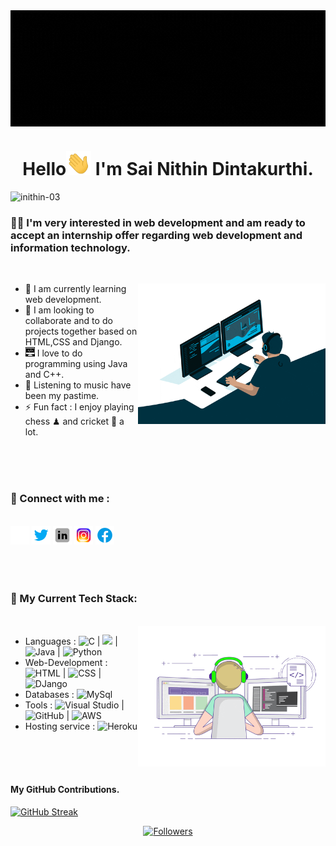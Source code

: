 <img align="center" src="git_banner.gif" alt="banner">
<h1 align="center">
    Hello<img alt="waving_hand" width="40" src="./gifs/waving_hand.webp" alt="hand"> I'm Sai Nithin Dintakurthi.
</h1>

<p align="left">                                                                                            
    <img src="https://komarev.com/ghpvc/?username=your-github-inithin-03&color=grey" alt="inithin-03">
</p>
<h3 align="center">

   ###     🧑‍💼 I'm very interested in web development and am ready to accept an internship offer regarding web development and information technology. 
</h3>

</br>

<div>
<img align="right" width="300" src="./gifs/web_developer.gif" alt="web_developer">



- 🌱 I am currently learning web development.  
- 👯 I am looking to collaborate and to do projects together based on HTML,CSS and Django. 
- <img width="15px" alt="programming" src="./images/programming.png" /> I love to do programming using Java and C++.
- 🎵 Listening to music have been my pastime.
- ⚡ Fun fact : I enjoy playing chess ♟ and cricket 🏏 a lot. 
</div>

</br>
</br>
</br>

### 🤝 Connect with me :
</br>
<div align="left">
<a  href="https://nithin--portfolio.herokuapp.com/" target="_blank"><img alt="Website" src="./images/globe_white.png" /></a>
<a  href="https://twitter.com/DintakurthiSai"><img alt="Twitter" width="30px" src="./images/twitter.png"></a>
<a  href="https://www.linkedin.com/in/sai-nithin-dintakurthi-02b337215/"><img alt="LinnkedIn" width="30px" src="./images/linkedin.png"></a>
<a href="https://www.instagram.com/inithin_03_/"><img  alt="Instagram" width="30px" src="./images/insta.png" /></a>
<a href="https://www.facebook.com/nithin.dintakurthi/" target="_blank"><img alt="Facebook"src="./images/facebook.png" /></a> 
</div>
</br>
</br>
</br>



### 🍁 My Current Tech Stack:
</br>
<img align="right" width="300" src="./gifs/programmer.gif" alt="programmer">

- Languages : ![C](https://img.shields.io/badge/C-00599C?style=for-the-badge&logo=c&logoColor=white) | ![](https://img.shields.io/badge/C++-00599C?style=for-the-badge&logo=c&logoColor=white) | ![Java](https://img.shields.io/badge/Java-ED8B00?style=for-the-badge&logo=java&logoColor=white) | ![Python](https://img.shields.io/badge/Python-14354C?style=for-the-badge&logo=python&logoColor=white)
- Web-Development : ![HTML](https://img.shields.io/badge/HTML5-E34F26?style=for-the-badge&logo=html5&logoColor=white) | ![CSS](https://img.shields.io/badge/CSS3-1572B6?style=for-the-badge&logo=css3&logoColor=white) | ![DJango](https://img.shields.io/badge/Django-092E20?style=for-the-badge&logo=django&logoColor=white)
- Databases : ![MySql](https://img.shields.io/badge/MySQL-00000F?style=for-the-badge&logo=mysql&logoColor=white)
- Tools : ![Visual Studio](https://img.shields.io/badge/Visual_Studio_Code-0078D4?style=flat-square&logo=visual%20studio%20code&logoColor=white) | ![GitHub](https://img.shields.io/badge/GitHub-100000?style=for-the-badge&logo=github&logoColor=white) | ![AWS](https://img.shields.io/badge/Amazon_AWS-232F3E?style=for-the-badge&logo=amazon-aws&logoColor=white)
- Hosting service : ![Heroku](https://img.shields.io/badge/Heroku-430098?style=for-the-badge&logo=heroku&logoColor=white)
</br>
</br>
</br>

#### My GitHub Contributions.
[![GitHub Streak](https://github-readme-streak-stats.herokuapp.com?user=inithin-03&theme=sea-dark)](https://git.io/streak-stats)

<div align="center">
<a  href="https://github.com/inithin-03?tab=followers" target="_blank"><img alt="Followers" src="https://img.shields.io/github/followers/inithin-03.svg?style=social&label=Follow" /></a>
</div>
